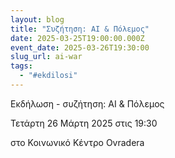 ```yaml
---
layout: blog
title: "Συζήτηση: ΑΙ & Πόλεμος"
date: 2025-03-25T19:00:00.000Z
event_date: 2025-03-26T19:30:00
slug_url: ai-war
tags:
  - "#ekdilosi"
---
```

Εκδήλωση - συζήτηση: ΑΙ & Πόλεμος

Τετάρτη 26 Μάρτη 2025 στις 19:30

στο Κοινωνικό Κέντρο Ovradera

